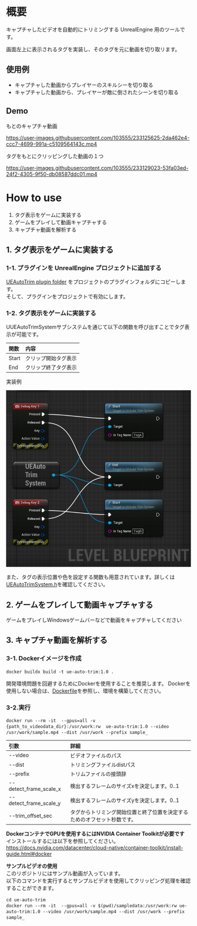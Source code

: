 # 概要
キャプチャしたビデオを自動的にトリミングする UnrealEngine 用のツールです。

画面左上に表示されるタグを実装し、そのタグを元に動画を切り取リます。

## 使用例
- キャプチャした動画からプレイヤーのスキルシーを切り取る
- キャプチャした動画から、プレイヤーが敵に倒されたシーンを切り取る

## Demo
もとのキャプチャ動画

https://user-images.githubusercontent.com/103555/233125625-2da462e4-ccc7-4699-991a-c5109564143c.mp4

タグをもとにクリッピングした動画の１つ

https://user-images.githubusercontent.com/103555/233129023-53fa03ed-24f2-4305-9f50-db08587ddc01.mp4

# How to use

1. タグ表示をゲームに実装する 
2. ゲームをプレイして動画キャプチャする 
3. キャプチャ動画を解析する

## 1. タグ表示をゲームに実装する
### 1-1. プラグインを UnrealEngine プロジェクトに追加する
[UEAutoTrim plugin folder](./Plugins/UEAutoTrim/) をプロジェクトのプラグインフォルダにコピーします。  
そして、プラグインをプロジェクトで有効にします。

### 1-2. タグ表示をゲームに実装する

UUEAutoTrimSystemサブシステムを通じて以下の関数を呼び出すことでタグ表示が可能です。

| 関数 | 内容 |
|:-|:-|
|Start|クリップ開始タグ表示|
|End|クリップ終了タグ表示|

実装例

![](./DocResources/display_tag_example.png)

また、タグの表示位置や色を設定する関数も用意されています。詳しくは[UEAutoTrimSystem.h](./Plugins/UEAutoTrim/Source/UEAutoTrim/Public/UEAutoTrimSystem.h)を確認してください。

## 2. ゲームをプレイして動画キャプチャする
ゲームをプレイしWindowsゲームバーなどで動画をキャプチャしてください

## 3. キャプチャ動画を解析する
### 3-1. Dockerイメージを作成
```
docker buildx build -t ue-auto-trim:1.0 .
```

開発環境問題を回避するためにDockerを使用することを推奨します。 
Dockerを使用しない場合は、[Dockerfile](./Dockerfile)を参照し、環境を構築してください。

### 3-2.実行
```
docker run --rm -it  --gpus=all -v {path_to_videodata_dir}:/usr/work:rw  ue-auto-trim:1.0 --video /usr/work/sample.mp4 --dist /usr/work --prefix sample_
```
| 引数 | 詳細 |
|:-|:-|
| --video | ビデオファイルのパス |
| --dist | トリミングファイルdistパス
| --prefix| トリムファイルの接頭辞|
| --detect_frame_scale_x| 検出するフレームのサイズxを決定します。0..1 |
| --detect_frame_scale_y| 検出するフレームのサイズyを決定します。0..1 |
| --trim_offset_sec| タグからトリミング開始位置と終了位置を決定するためのオフセット秒数です。|


**DockerコンテナでGPUを使用するにはNVIDIA Container Toolkitが必要です**  
インストールするには以下を参照してください。  
https://docs.nvidia.com/datacenter/cloud-native/container-toolkit/install-guide.html#docker


**サンプルビデオの使用**  
このリポジトリにはサンプル動画が入っています。  
以下のコマンドを実行するとサンプルビデオを使用してクリッピング処理を確認することができます。

```
cd ue-auto-trim
docker run --rm -it  --gpus=all -v $(pwd)/sampledata:/usr/work:rw ue-auto-trim:1.0 --video /usr/work/sample.mp4 --dist /usr/work --prefix sample_
```

